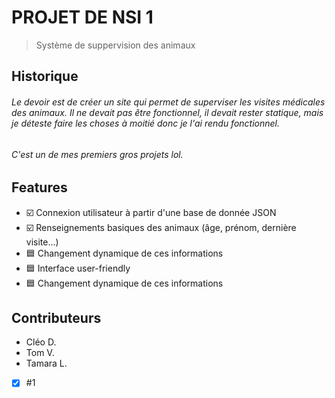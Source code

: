 # PROJET DE NSI 1
> Système de suppervision des animaux

## Historique
###### Le devoir est de créer un site qui permet de superviser les visites médicales des animaux. Il ne devait pas être fonctionnel, il devait rester statique, mais je déteste faire les choses à moitié donc je l'ai rendu fonctionnel.
###### C'est un de mes premiers gros projets lol.

## Features
- :ballot_box_with_check: Connexion utilisateur à partir d'une base de donnée JSON
- :ballot_box_with_check: Renseignements basiques des animaux (âge, prénom, dernière visite...)
- :blue_square: Changement dynamique de ces informations
- :blue_square: Interface user-friendly
- :blue_square: Changement dynamique de ces informations

## Contributeurs
- Cléo D.
- Tom V.
- Tamara L.

- [x] #1
